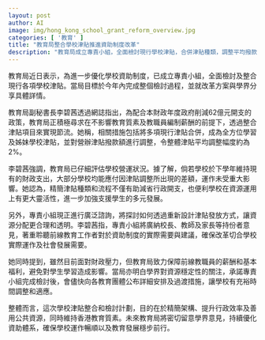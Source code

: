 ```yaml
---
layout: post
author: AI
image: img/hong_kong_school_grant_reform_overview.jpg
categories: [ '教育' ]
title: "教育局整合學校津貼推進資助制度改革"
description: "教育局成立專責小組，全面檢討現行學校津貼，合併津貼種類，調整平均撥款約2%，以實現行政精簡和財政節流。同時強調保護教職員薪酬及教育質素，並廣泛諮詢學界意見，確保改革措施切合學校實際運作和社會發展需求，推動資助制度優化，助力學校多元發展。"
---
```

教育局近日表示，為進一步優化學校資助制度，已成立專責小組，全面檢討及整合現行各項學校津貼。當局目標於今年內完成整個檢討過程，並就改革方案與學界分享具體詳情。

教育局副秘書長李碧茜透過網誌指出，為配合本財政年度政府削減62億元開支的政策，教育局正積極尋求在不影響教育質素及教職員編制薪酬的前提下，透過整合津貼項目來實現節流。她稱，相關措施包括將多項現行津貼合併，成為全方位學習及姊妹學校津貼，並對營辦津貼撥款額進行調整，令整體津貼平均調整幅度約為2%。

李碧茜強調，教育局已仔細評估學校營運狀況。據了解，倘若學校於下學年維持現有的財政支出，大部分學校均能應付因津貼調整所出現的差額，運作未受重大影響。她認為，精簡津貼種類和流程不僅有助減省行政開支，也便利學校在資源運用上有更大靈活性，進一步加強支援學生的多元發展。

另外，專責小組現正進行廣泛諮詢，將探討如何透過重新設計津貼發放方式，讓資源分配更合理和透明。李碧茜指，專責小組將廣納校長、教師及家長等持份者意見，著重聆聽前線教育工作者對於資助制度的實際需要與建議，確保改革切合學校實際運作及社會發展需要。

她同時提到，雖然目前面對財政壓力，但教育局致力保障前線教職員的薪酬和基本福利，避免對學生學習造成影響。當局亦明白學界對資源穩定性的關注，承諾專責小組完成檢討後，會儘快向各教育團體公布詳細安排及過渡措施，讓學校有充裕時間調整和適應。

整體而言，這次學校津貼整合和檢討計劃，目的在於精簡架構、提升行政效率及善用公共資源，同時維持香港教育質素。未來教育局將密切留意學界意見，持續優化資助體系，確保學校運作暢順以及教育發展穩步前行。